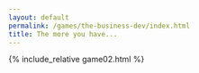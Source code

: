 ```yaml
---
layout: default
permalink: /games/the-business-dev/index.html
title: The more you have...
---
```


{% include_relative game02.html %}